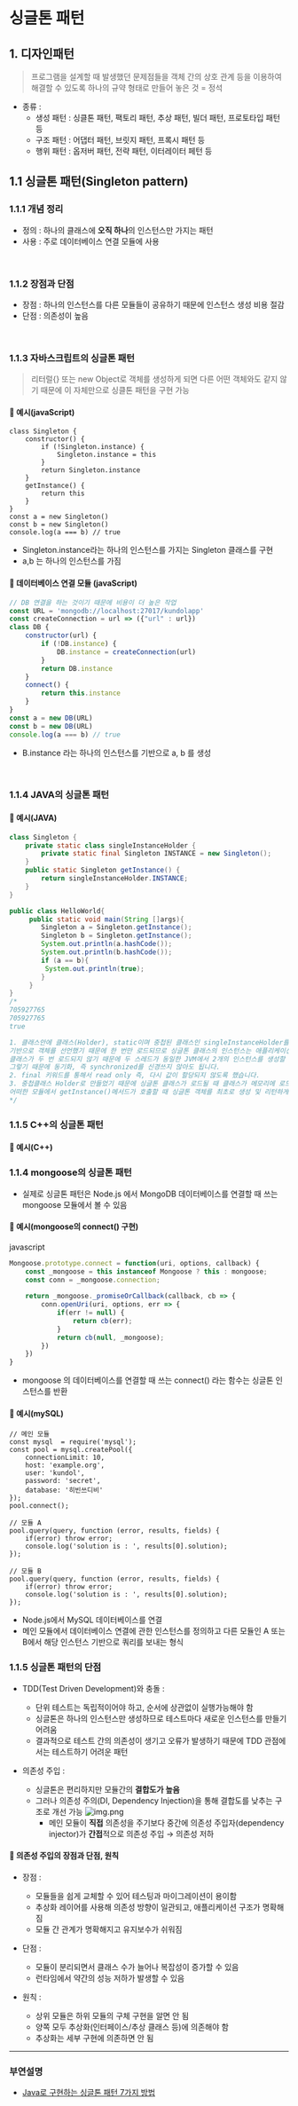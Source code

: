 # 싱글톤 패턴

## 1. 디자인패턴
> 프로그램을 설계할 때 발생했던 문제점들을 객체 간의 상호 관계 등을
이용하여 해결할 수 있도록 하나의 규약 형태로 만들어 놓은 것 = 정석

- 종류 :
  - 생성 패턴 : 싱클톤 패턴, 팩토리 패턴, 추상 패턴, 빌더 패턴, 프로토타입 패턴 등
  - 구조 패턴 : 어댑터 패턴, 브릿지 패턴, 프록시 패턴 등
  - 행위 패턴 : 옵저버 패턴, 전략 패턴, 이터레이터 페턴 등

## 1.1 싱글톤 패턴(Singleton pattern)

### 1.1.1 개념 정리

- 정의 : 하나의 클래스에 **오직 하나**의 인스턴스만 가지는 패턴
- 사용 : 주로 데이터베이스 연결 모듈에 사용 
<br>

### 1.1.2 장점과 단점

- 장점 : 하나의 인스턴스를 다른 모듈들이 공유하기 때문에 인스턴스 생성 비용 절감
- 단점 : 의존성이 높음
<br>

### 1.1.3 자바스크립트의 싱글톤 패턴
> 리터럴{} 또는 new Object로 객체를 생성하게 되면 다른 어떤 객체와도 같지 않기 때문에 이 자체만으로 싱클톤 패턴을 구현 가능

#### 📌 예시(javaScript) 
```
class Singleton {
    constructor() {
        if (!Singleton.instance) {
            Singleton.instance = this
        }
        return Singleton.instance
    }
    getInstance() {
        return this 
    }
}
const a = new Singleton()
const b = new Singleton() 
console.log(a === b) // true 
```
- Singleton.instance라는 하나의 인스턴스를 가지는 Singleton 클래스를 구현
- a,b 는 하나의 인스턴스를 가짐

#### 📌 데이터베이스 연결 모듈 (javaScript)
```javaScript
// DB 연결을 하는 것이기 때문에 비용이 더 높은 작업 
const URL = 'mongodb://localhost:27017/kundolapp' 
const createConnection = url => ({"url" : url})    
class DB {
    constructor(url) {
        if (!DB.instance) { 
            DB.instance = createConnection(url)
        }
        return DB.instance
    }
    connect() {
        return this.instance
    }
}
const a = new DB(URL)
const b = new DB(URL) 
console.log(a === b) // true
```
- B.instance 라는 하나의 인스턴스를 기반으로 a, b 를 생성

<br>

### 1.1.4 JAVA의 싱글톤 패턴

#### 📌 예시(JAVA) 
```Java
class Singleton {
    private static class singleInstanceHolder {
        private static final Singleton INSTANCE = new Singleton();
    }
    public static Singleton getInstance() {
        return singleInstanceHolder.INSTANCE;
    }
}

public class HelloWorld{ 
     public static void main(String []args){ 
        Singleton a = Singleton.getInstance(); 
        Singleton b = Singleton.getInstance(); 
        System.out.println(a.hashCode());
        System.out.println(b.hashCode());  
        if (a == b){
         System.out.println(true); 
        } 
     }
}
/*
705927765
705927765
true

1. 클래스안에 클래스(Holder), static이며 중첩된 클래스인 singleInstanceHolder를 
기반으로 객체를 선언했기 때문에 한 번만 로드되므로 싱글톤 클래스의 인스턴스는 애플리케이션 당 하나만 존재하며 
클래스가 두 번 로드되지 않기 때문에 두 스레드가 동일한 JVM에서 2개의 인스턴스를 생성할 수 없습니다. 
그렇기 때문에 동기화, 즉 synchronized를 신경쓰지 않아도 됩니다. 
2. final 키워드를 통해서 read only 즉, 다시 값이 할당되지 않도록 했습니다.
3. 중첩클래스 Holder로 만들었기 때문에 싱글톤 클래스가 로드될 때 클래스가 메모리에 로드되지 않고 
어떠한 모듈에서 getInstance()메서드가 호출할 때 싱글톤 객체를 최초로 생성 및 리턴하게 됩니다. 
*/
```

### 1.1.5 C++의 싱글톤 패턴

#### 📌 예시(C++) 

### 1.1.4 mongoose의 싱글톤 패턴
- 실제로 싱글톤 패턴은 Node.js 에서 MongoDB 데이터베이스를 연결할 때 쓰는 mongoose 모듈에서 볼 수 있음

#### 📌 예시(mongoose의 connect() 구현) 
javascript
```javascript
Mongoose.prototype.connect = function(uri, options, callback) {
	const _mongoose = this instanceof Mongoose ? this : mongoose;
    const conn = _mongoose.connection;
    
    return _mongoose._promiseOrCallback(callback, cb => {
    	conn.openUri(uri, options, err => {
        	if(err != null) {
            	return cb(err);
            }
            return cb(null, _mongoose);
        })
    })
}
```
- mongoose 의 데이터베이스를 연결할 때 쓰는 connect() 라는 함수는 싱글톤 인스턴스를 반환

#### 📌 예시(mySQL) 
```
// 메인 모듈
const mysql  = require('mysql');
const pool = mysql.createPool({
	connectionLimit: 10,
    host: 'example.org',
    user: 'kundol',
    password: 'secret',
    database: '히빈쓰디비'
});
pool.connect();

// 모듈 A
pool.query(query, function (error, results, fields) {
	if(error) throw error;
    console.log('solution is : ', results[0].solution);
});

// 모듈 B
pool.query(query, function (error, results, fields) {
	if(error) throw error;
    console.log('solution is : ', results[0].solution);
});
```
- Node.js에서 MySQL 데이터베이스를 연결
- 메인 모듈에서 데이터베이스 연결에 관한 인스턴스를 정의하고 다른 모듈인 A 또는 B에서 해당 인스턴스 기반으로 쿼리를 보내는 형식

### 1.1.5 싱글톤 패턴의 단점
- TDD(Test Driven Development)와 충돌 :
  - 단위 테스트는 독립적이어야 하고, 순서에 상관없이 실행가능해야 함
  - 싱글톤은 하나의 인스턴스만 생성하므로 테스트마다 새로운 인스턴스를 만들기 어려움 
  - 결과적으로 테스트 간의 의존성이 생기고 오류가 발생하기 때문에 TDD 관점에서는 테스트하기 어려운 패턴

- 의존성 주입 :
  - 싱글톤은 편리하지만 모듈간의 **결합도가 높음**
  - 그러나 의존성 주의(DI, Dependency Injection)을 통해 결합도를 낮추는 구조로 개선 가능
    ![img.png](images/DI.png)
    - 메인 모듈이 **직접** 의존성을 주기보다 중간에 의존성 주입자(dependency injector)가 **간접**적으로 의존성 주입 → 의존성 저하

#### 🔗 의존성 주입의 장점과 단점, 원칙
- 장점 : 
  - 모듈들을 쉽게 교체할 수 있어 테스팅과 마이그레이션이 용이함
  - 추상화 레이어를 사용해 의존성 방향이 일관되고, 애플리케이션 구조가 명확해짐
  - 모듈 간 관계가 명확해지고 유지보수가 쉬워짐

- 단점 :
  - 모듈이 분리되면서 클래스 수가 늘어나 복잡성이 증가할 수 있음
  - 런타임에서 약간의 성능 저하가 발생할 수 있음 

- 원칙 : 
  - 상위 모듈은 하위 모듈의 구체 구현을 알면 안 됨
  - 양쪽 모두 추상화(인터페이스/추상 클래스 등)에 의존해야 함
  - 추상화는 세부 구현에 의존하면 안 됨


--- 
### 부연설명
- [Java로 구현하는 싱글톤 패턴 7가지 방법](https://www.youtube.com/watch?v=3rfbnQYOCFA)

